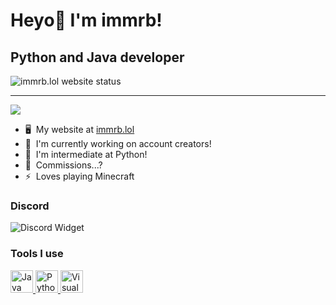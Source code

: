 Heyo👋 I'm immrb!
========================

Python and Java developer
------------------------------------------

<img src="https://img.shields.io/website?url=https%3A%2F%2Fimmrb.lol&up_message=online&down_message=down&label=immrb.lol" alt="immrb.lol website status"/>



------------------------------------------
![](https://komarev.com/ghpvc/?username=immrb&color=blueviolet)
* 🖥️  My website at [immrb.lol](https://immrb.lol)
* 🚀  I'm currently working on account creators!
* 🧠  I'm intermediate at Python!
* 🤝  Commissions...?
* ⚡  Loves playing Minecraft


### Discord

<img src="https://discord.c99.nl/widget/theme-4/1141451784162910380.png" alt="Discord Widget" draggable="false">

### Tools I use 

<p align="left">
<a href="https://www.oracle.com/java/" target="_blank" rel="noreferrer">
  <img src="https://raw.githubusercontent.com/danielcranney/readme-generator/main/public/icons/skills/java-colored.svg" width="36" height="36" alt="Java" />
</a>
<a href="https://www.python.org/" target="_blank" rel="noreferrer">
  <img src="https://raw.githubusercontent.com/danielcranney/readme-generator/main/public/icons/skills/python-colored.svg" width="36" height="36" alt="Python" />
</a>
<a href="https://code.visualstudio.com/" target="_blank" rel="noreferrer">
  <img src="https://cdn.jsdelivr.net/gh/devicons/devicon/icons/vscode/vscode-original.svg" width="36" height="36" alt="Visual Studio Code" />
</a>

</p>

